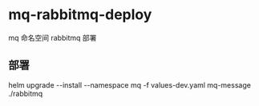 # mq-rabbitmq-deploy

mq 命名空间 rabbitmq 部署

## 部署

helm upgrade --install --namespace mq -f values-dev.yaml mq-message ./rabbitmq
